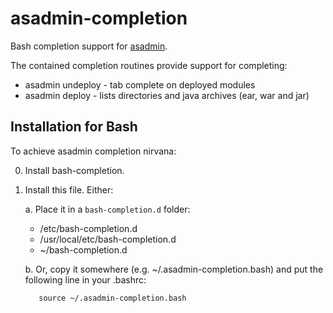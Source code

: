 asadmin-completion
==================

Bash completion support for [asadmin](http://docs.oracle.com/cd/E18930_01/html/821-2416/giobi.html).

The contained completion routines provide support for completing:

 * asadmin undeploy - tab complete on deployed modules
 * asadmin deploy - lists directories and java archives (ear, war and jar)


Installation for Bash
---------------------

To achieve asadmin completion nirvana:

 0. Install bash-completion.

 1. Install this file. Either:

    a. Place it in a `bash-completion.d` folder:

       * /etc/bash-completion.d
       * /usr/local/etc/bash-completion.d
       * ~/bash-completion.d

    b. Or, copy it somewhere (e.g. ~/.asadmin-completion.bash) and put the following line in
       your .bashrc:

           source ~/.asadmin-completion.bash
